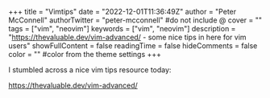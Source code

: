 +++
title = "Vimtips"
date = "2022-12-01T11:36:49Z"
author = "Peter McConnell"
authorTwitter = "peter-mcconnell" #do not include @
cover = ""
tags = ["vim", "neovim"]
keywords = ["vim", "neovim"]
description = "https://thevaluable.dev/vim-advanced/ - some nice tips in here for vim users"
showFullContent = false
readingTime = false
hideComments = false
color = "" #color from the theme settings
+++

I stumbled across a nice vim tips resource today:

https://thevaluable.dev/vim-advanced/
